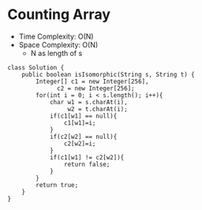 # Counting Array
* Time Complexity: O(N)
* Space Complexity: O(N)
	* N as length of s 
```
class Solution {
    public boolean isIsomorphic(String s, String t) {
        Integer[] c1 = new Integer[256],
              c2 = new Integer[256];
        for(int i = 0; i < s.length(); i++){
            char w1 = s.charAt(i),
                 w2 = t.charAt(i);
            if(c1[w1] == null){
                c1[w1]=i;
            }
            if(c2[w2] == null){
                c2[w2]=i;
            }
            if(c1[w1] != c2[w2]){
                return false;
            }
        }
        return true;
    }
}
```